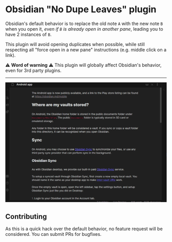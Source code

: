 # Obsidian "No Dupe Leaves" plugin

Obsidian's default behavior is to replace the old note `A` with the new note `B` when you open it,
_even if `B` is already open in another pane_, leading you to have 2 instances of `B`.

This plugin will avoid opening duplicates when possible, while still respecting all "force open in a new pane" instructions (e.g. middle click on a link).

⚠️ **Word of warning** ⚠️ This plugin will globally affect Obsidian's behavior, even for 3rd party plugins.

---

![](./images/nodupes.gif)


## Contributing

As this is a quick hack over the default behavior, no feature request will be considered. You can submit PRs for bugfixes.